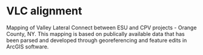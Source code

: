 # VLC alignment
Mapping of Valley Lateral Connect between ESU and CPV projects - Orange County, NY.
This mapping is based on publically available data that has been parsed and developed through georeferencing and feature edits in ArcGIS software.
